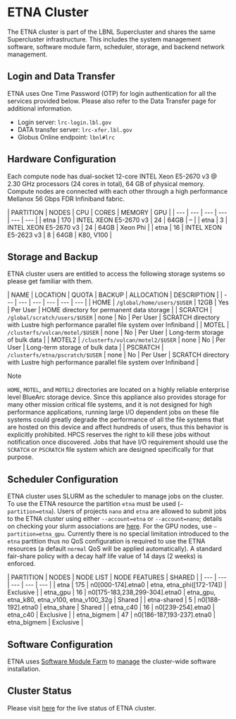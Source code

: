 # ETNA Cluster

The ETNA cluster is part of the LBNL Supercluster and shares the same Supercluster infrastructure. This includes the system management software, software module farm, scheduler, storage, and backend network management.

## Login and Data Transfer

ETNA uses One Time Password (OTP) for login authentication for all the services provided below. Please also refer to the Data Transfer page for additional information.

- Login server: `lrc-login.lbl.gov`
- DATA transfer server: `lrc-xfer.lbl.gov`
- Globus Online endpoint: `lbnl#lrc`

## Hardware Configuration

Each compute node has dual-socket 12-core INTEL Xeon E5-2670 v3 @ 2.30 GHz processors (24 cores in total), 64 GB of physical memory. Compute nodes are connected with each other through a high performance Mellanox 56 Gbps FDR Infiniband fabric.

| PARTITION | NODES | CPU | CORES | MEMORY | GPU | | --- | --- | --- | --- | --- | --- | | etna | 170 | INTEL XEON E5-2670 v3 | 24 | 64GB | – | | etna | 3 | INTEL XEON E5-2670 v3 | 24 | 64GB | Xeon Phi | | etna | 16 | INTEL XEON E5-2623 v3 | 8 | 64GB | K80, V100 |

## Storage and Backup

ETNA cluster users are entitled to access the following storage systems so please get familiar with them.

| NAME | LOCATION | QUOTA | BACKUP | ALLOCATION | DESCRIPTION | | --- | --- | --- | --- | --- | --- | | HOME | `/global/home/users/$USER` | 12GB | Yes | Per User | HOME directory for permanent data storage | | SCRATCH | `/global/scratch/users/$USER` | none | No | Per User | SCRATCH directory with Lustre high performance parallel file system over Infiniband | | MOTEL | `/clusterfs/vulcan/motel/$USER` | none | No | Per User | Long-term storage of bulk data | | MOTEL2 | `/clusterfs/vulcan/motel2/$USER` | none | No | Per User | Long-term storage of bulk data | | PSCRATCH | `/clusterfs/etna/pscratch/$USER` | none | No | Per User | SCRATCH directory with Lustre high performance parallel file system over Infiniband |

Note

`HOME`, `MOTEL`, and `MOTEL2` directories are located on a highly reliable enterprise level BlueArc storage device. Since this appliance also provides storage for many other mission critical file systems, and it is not designed for high performance applications, running large I/O dependent jobs on these file systems could greatly degrade the performance of all the file systems that are hosted on this device and affect hundreds of users, thus this behavior is explicitly prohibited. HPCS reserves the right to kill these jobs without notification once discovered. Jobs that have I/O requirement should use the `SCRATCH` or `PSCRATCH` file system which are designed specifically for that purpose.

## Scheduler Configuration

ETNA cluster uses SLURM as the scheduler to manage jobs on the cluster. To use the ETNA resource the partition `etna` must be used (`–partition=etna`). Users of projects `nano` and `etna` are allowed to submit jobs to the ETNA cluster using either `--account=etna` or `--account=nano`; details on checking your slurm associations are [here](../../../running/slurm-overview/#slurm-association). For the GPU nodes, use `–partition=etna_gpu`. Currently there is no special limitation introduced to the `etna` partition thus no QoS configuration is required to use the ETNA resources (a default `normal` QoS will be applied automatically). A standard fair-share policy with a decay half life value of 14 days (2 weeks) is enforced.

| PARTITION | NODES | NODE LIST | NODE FEATURES | SHARED | | --- | --- | --- | --- | --- | | etna | 175 | n0[000-174].etna0 | etna, etna_phi([172-174]) | Exclusive | | etna_gpu | 16 | n0[175-183,238,299-304].etna0 | etna_gpu, etna_k80, etna_v100, etna_v100_32g | Shared | | etna-shared | 5 | n0[188-192].etna0 | etna_share | Shared | | etna_c40 | 16 | n0[239-254].etna0 | etna_c40 | Exclusive | | etna_bigmem | 47 | n0[186-187,193-237].etna0 | etna_bigmem | Exclusive |

## Software Configuration

ETNA uses [Software Module Farm](../../../software/software-module-farm/) to [manage](../../../software/module-management/) the cluster-wide software installation.

## Cluster Status

Please visit [here](https://metacluster.lbl.gov/warewulf/etna0) for the live status of ETNA cluster.
